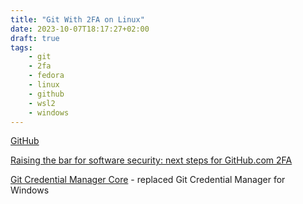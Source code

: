 ```yaml
---
title: "Git With 2FA on Linux"
date: 2023-10-07T18:17:27+02:00
draft: true
tags:
    - git
    - 2fa
    - fedora
    - linux
    - github
    - wsl2
    - windows
---
```


[GitHub](https://github.com)

[Raising the bar for software security: next steps for GitHub.com 2FA](https://github.blog/2022-12-14-raising-the-bar-for-software-security-next-steps-for-github-com-2fa/)

[Git Credential Manager Core](https://aka.ms/gcmcore) - replaced Git Credential Manager for Windows